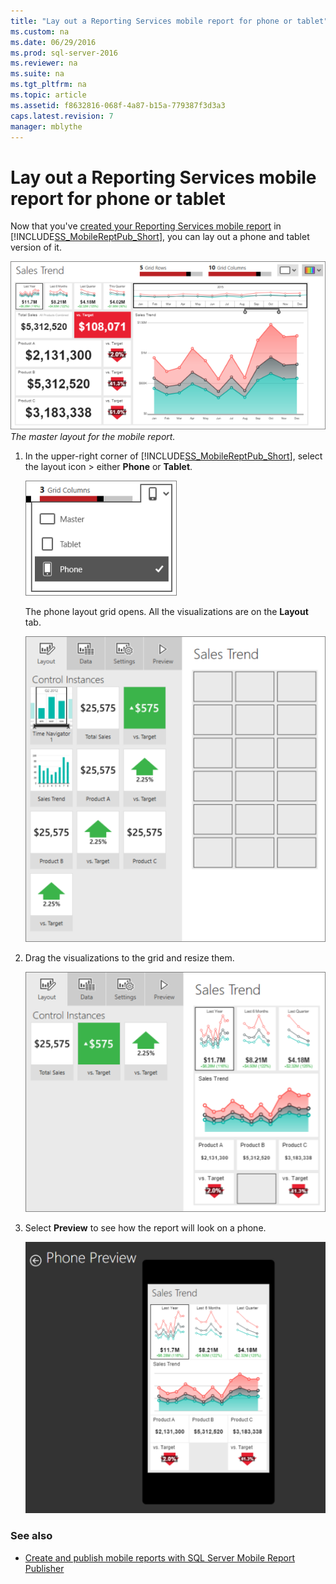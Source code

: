 ```yaml
---
title: "Lay out a Reporting Services mobile report for phone or tablet"
ms.custom: na
ms.date: 06/29/2016
ms.prod: sql-server-2016
ms.reviewer: na
ms.suite: na
ms.tgt_pltfrm: na
ms.topic: article
ms.assetid: f8632816-068f-4a87-b15a-779387f3d3a3
caps.latest.revision: 7
manager: mblythe
---
```

# Lay out a Reporting Services mobile report for phone or tablet
Now that you've [created your Reporting Services mobile report](../../Topics/TopicNameContainA/Create-a-Reporting-Services-mobile-report.md) in [!INCLUDE[SS_MobileReptPub_Short](../../Topics/TopicNameContainA/includes/SS_MobileReptPub_Long.md)], you can lay out a phone and tablet version of it.  
  
![SSMRP_SalesTrendRptLayout](../../Topics/TopicNameContainA/media/SSMRP_SalesTrendRptLayout.png)   
*The master layout for the mobile report.*  
  
1. In the upper-right corner of [!INCLUDE[SS_MobileReptPub_Short](../../Topics/TopicNameContainA/includes/SS_MobileReptPub_Short.md)], select the layout icon > either **Phone** or **Tablet**.  
  
   ![SSMRP_LayoutMenu](../../Topics/TopicNameContainA/media/SSMRP_LayoutMenu.png)  
     
   The phone layout grid opens. All the visualizations are on the **Layout** tab.  
     
   ![SSMRP_LayoutGrid](../../Topics/TopicNameContainA/media/SSMRP_LayoutGrid.png)  
     
2. Drag the visualizations to the grid and resize them.  
  
   ![SSMRP_PhoneLayout](../../Topics/TopicNameContainA/media/SSMRP_PhoneLayout.png)  
     
3. Select **Preview** to see how the report will look on a phone.  
  
   ![SSMRP_PhonePreview](../../Topics/TopicNameContainA/media/SSMRP_PhonePreview.png)  
  
### See also  
- [Create and publish mobile reports with SQL Server Mobile Report Publisher](../../Topics/TopicNameNotContainA/Create-mobile-reports-with-SQL-Server-Mobile-Report-Publisher.md)  
  
  
